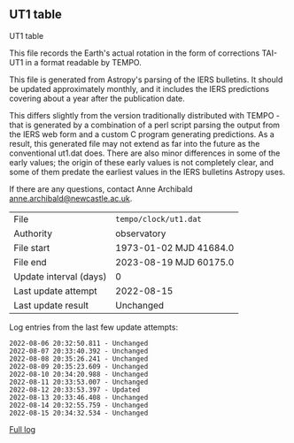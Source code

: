 
## UT1 table

UT1 table

This file records the Earth's actual rotation in the form of
corrections TAI-UT1 in a format readable by TEMPO.

This file is generated from Astropy's parsing of the IERS
bulletins. It should be updated approximately monthly, and it
includes the IERS predictions covering about a year after the
publication date.

This differs slightly from the version traditionally distributed
with TEMPO - that is generated by a combination of a perl script
parsing the output from the IERS web form and a custom C program
generating predictions. As a result, this generated file may not
extend as far into the future as the conventional ut1.dat does.
There are also minor differences in some of the early values; the
origin of these early values is not completely clear, and some of
them predate the earliest values in the IERS bulletins Astropy uses.

If there are any questions, contact Anne Archibald
<anne.archibald@newcastle.ac.uk>.

|     |     |
|:--- |:--- |
| File | `tempo/clock/ut1.dat` |
| Authority | observatory |
| File start | 1973-01-02 MJD 41684.0 |
| File end | 2023-08-19 MJD 60175.0 |
| Update interval (days) | 0 |
| Last update attempt | 2022-08-15 |
| Last update result | Unchanged |

Log entries from the last few update attempts:
```
2022-08-06 20:32:50.811 - Unchanged
2022-08-07 20:33:40.392 - Unchanged
2022-08-08 20:35:26.241 - Unchanged
2022-08-09 20:35:23.609 - Unchanged
2022-08-10 20:34:20.988 - Unchanged
2022-08-11 20:33:53.007 - Unchanged
2022-08-12 20:33:53.397 - Updated
2022-08-13 20:33:46.408 - Unchanged
2022-08-14 20:32:55.759 - Unchanged
2022-08-15 20:34:32.534 - Unchanged
```
[Full log](https://raw.githubusercontent.com/ipta/pulsar-clock-corrections/main/log/tempo/clock/ut1.dat.log)
